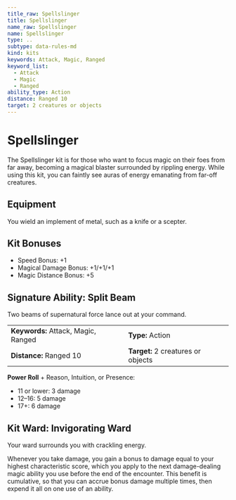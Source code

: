 ```yaml
---
title_raw: Spellslinger
title: Spellslinger
name_raw: Spellslinger
name: Spellslinger
type: ..
subtype: data-rules-md
kind: kits
keywords: Attack, Magic, Ranged
keyword_list:
  - Attack
  - Magic
  - Ranged
ability_type: Action
distance: Ranged 10
target: 2 creatures or objects
---
```


# Spellslinger

The Spellslinger kit is for those who want to focus magic on their foes from far away, becoming a magical blaster surrounded by rippling energy. While using this kit, you can faintly see auras of energy emanating from far-off creatures.

## Equipment

You wield an implement of metal, such as a knife or a scepter.

## Kit Bonuses

- Speed Bonus: +1
- Magical Damage Bonus: +1/+1/+1
- Magic Distance Bonus: +5

## Signature Ability: Split Beam

Two beams of supernatural force lance out at your command.

|                                     |                                    |
| :---------------------------------- | :--------------------------------- |
| **Keywords:** Attack, Magic, Ranged | **Type:** Action                   |
| **Distance:** Ranged 10             | **Target:** 2 creatures or objects |

**Power Roll** + Reason, Intuition, or Presence:

- 11 or lower: 3 damage
- 12–16: 5 damage
- 17+: 6 damage

## Kit Ward: Invigorating Ward

Your ward surrounds you with crackling energy.

Whenever you take damage, you gain a bonus to damage equal to your highest characteristic score, which you apply to the next damage-dealing magic ability you use before the end of the encounter. This benefit is cumulative, so that you can accrue bonus damage multiple times, then expend it all on one use of an ability.
